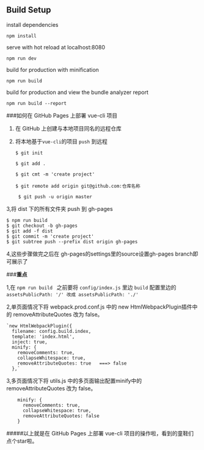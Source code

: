

## Build Setup

install dependencies

    npm install

serve with hot reload at localhost:8080

    npm run dev

 build for production with minification

    npm run build

 build for production and view the bundle analyzer report

    npm run build --report



###如何在 GitHub Pages 上部署 vue-cli 项目
1. 在 GitHub 上创建与本地项目同名的远程仓库
2. 将本地基于`vue-cli`的项目 `push` 到远程
  
     `$ git init` 

      `$ git add .`

      `$ git cmt -m 'create project'`

      `$ git remote add origin git@github.com:仓库名称`

     ` $ git push -u origin master`  
    
3,将 dist 下的所有文件夹 push 到 gh-pages

    $ npm run build
    $ git checkout -b gh-pages
    $ git add -f dist
    $ git commit -m 'create project'
    $ git subtree push --prefix dist origin gh-pages


4,这些步骤做完之后在 gh-pages的settings里的source设置gh-pages branch即可展示了


###**重点**

1,在 `npm run build ` 之前要将 `config/index.js` 里边 `build` 配置里边的 `assetsPublicPath: '/' 改成 assetsPublicPath: './'`

2,单页面情况下将 webpack.prod.conf.js 中的 new HtmlWebpackPlugin插件中的 removeAttributeQuotes 改为 false。

    `new HtmlWebpackPlugin({
      filename: config.build.index,
      template: 'index.html',
      inject: true,
      minify: {
        removeComments: true,
        collapseWhitespace: true,
        removeAttributeQuotes: true   ===> false
      },`
3,多页面情况下将 utils.js 中的多页面输出配置minify中的 removeAttributeQuotes 改为 false。

        minify: {
          removeComments: true,
          collapseWhitespace: true,
          removeAttributeQuotes: false
        }


#####以上就是在 GitHub Pages 上部署 vue-cli 项目的操作啦，看到的童鞋们点个star啦。